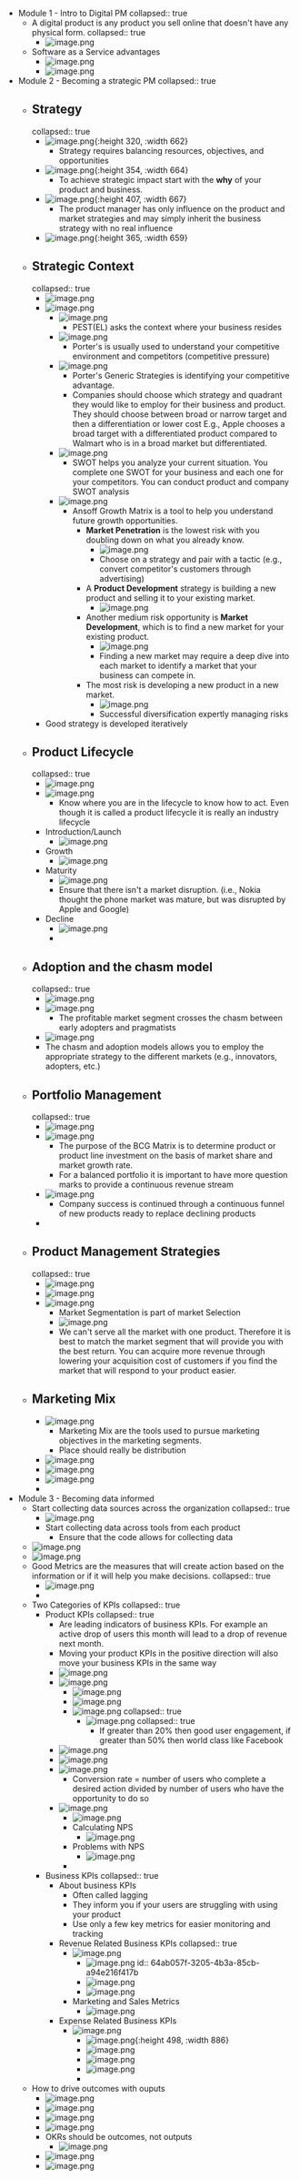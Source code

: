 - Module 1 - Intro to Digital PM
  collapsed:: true
	- A digital product is any product you sell online that doesn't have any physical form.
	  collapsed:: true
		- ![image.png](../assets/image_1688878245964_0.png)
	- Software as a Service advantages
		- ![image.png](../assets/image_1688878407706_0.png)
		- ![image.png](../assets/image_1688878591527_0.png)
- Module 2 - Becoming a strategic PM
  collapsed:: true
	- ## Strategy
	  collapsed:: true
		- ![image.png](../assets/image_1688762103948_0.png){:height 320, :width 662}
			- Strategy requires balancing resources, objectives, and opportunities
		- ![image.png](../assets/image_1688762171411_0.png){:height 354, :width 664}
			- To achieve strategic impact start with the **why** of your product and business.
		- ![image.png](../assets/image_1688762225704_0.png){:height 407, :width 667}
			- The product manager has only influence on the product and market strategies and may simply inherit the business strategy with no real influence
		- ![image.png](../assets/image_1688762316452_0.png){:height 365, :width 659}
	- ## Strategic Context
	  collapsed:: true
		- ![image.png](../assets/image_1688762721327_0.png)
		- ![image.png](../assets/image_1688762793020_0.png)
			- ![image.png](../assets/image_1688762961637_0.png)
				- PEST(EL) asks the context where your business resides
			- ![image.png](../assets/image_1688762973427_0.png)
				- Porter's is usually used to understand your competitive environment and competitors (competitive pressure)
			- ![image.png](../assets/image_1688763078826_0.png)
				- Porter's Generic Strategies is identifying your competitive advantage.
				- Companies should choose which strategy and quadrant they would like to employ for their business and product. They should choose between broad or narrow target and then a differentiation or lower cost E.g., Apple chooses a broad target with a differentiated product compared to Walmart who is in a broad market but differentiated.
			- ![image.png](../assets/image_1688763322057_0.png)
				- SWOT helps you analyze your current situation. You complete one SWOT for your business and each one for your competitors. You can conduct product and company SWOT analysis
			- ![image.png](../assets/image_1688763543944_0.png)
				- Ansoff Growth Matrix is a tool to help you understand future growth opportunities.
					- **Market Penetration** is the lowest risk with you doubling down on what you already know.
						- ![image.png](../assets/image_1688763887999_0.png)
						- Choose on a strategy and pair with a tactic (e.g., convert competitor's customers through advertising)
					- A **Product Development** strategy is building a new product and selling it to your existing market.
						- ![image.png](../assets/image_1688764074603_0.png)
					- Another medium risk opportunity is **Market Development**, which is to find a new market for your existing product.
						- ![image.png](../assets/image_1688763992412_0.png)
						- Finding a new market may require a deep dive into each market to identify a market that your business can compete in.
					- The most risk is developing a new product in a new market.
						- ![image.png](../assets/image_1688764108983_0.png)
						- Successful diversification expertly managing risks
		- Good strategy is developed iteratively
	- ## Product Lifecycle
	  collapsed:: true
		- ![image.png](../assets/image_1688769780612_0.png)
		- ![image.png](../assets/image_1688769794556_0.png)
			- Know where you are in the lifecycle to know how to act. Even though it is called a product lifecycle it is really an industry lifecycle
		- Introduction/Launch
			- ![image.png](../assets/image_1688769941537_0.png)
		- Growth
			- ![image.png](../assets/image_1688769985776_0.png)
		- Maturity
			- ![image.png](../assets/image_1688770024360_0.png)
			- Ensure that there isn't a market disruption. (i.e., Nokia thought the phone market was mature, but was disrupted by Apple and Google)
		- Decline
			- ![image.png](../assets/image_1688770099459_0.png)
			-
	- ## Adoption and the chasm model
	  collapsed:: true
		- ![image.png](../assets/image_1688770638357_0.png)
		- ![image.png](../assets/image_1688770647183_0.png)
			- The profitable market segment crosses the chasm between early adopters and pragmatists
		- ![image.png](../assets/image_1688770776409_0.png)
		- The chasm and adoption models allows you to employ the appropriate strategy to the different markets (e.g., innovators, adopters, etc.)
	- ## Portfolio Management
	  collapsed:: true
		- ![image.png](../assets/image_1688770963389_0.png)
		- ![image.png](../assets/image_1688770972546_0.png)
			- The purpose of the BCG Matrix is to determine product or product line investment on the basis of market share and market growth rate.
			- For a balanced portfolio it is important to have more question marks to provide a continuous revenue stream
		- ![image.png](../assets/image_1688771054642_0.png)
			- Company success is continued through a continuous funnel of new products ready to replace declining products
		-
	- ## Product Management Strategies
	  collapsed:: true
		- ![image.png](../assets/image_1688771612241_0.png)
		- ![image.png](../assets/image_1688771628949_0.png)
		- ![image.png](../assets/image_1688771665148_0.png)
			- Market Segmentation is part of market Selection
			- ![image.png](../assets/image_1688771677334_0.png)
			- We can't serve all the market with one product. Therefore it is best to match the market segment that will provide you with the best return. You can acquire more revenue through lowering your acquisition cost of customers if you find the market that will respond to your product easier.
	- ## Marketing Mix
		- ![image.png](../assets/image_1688771830591_0.png)
			- Marketing Mix are the tools used to pursue marketing objectives in the marketing segments.
			- Place should really be distribution
		- ![image.png](../assets/image_1688771911796_0.png)
		- ![image.png](../assets/image_1688771932356_0.png)
		- ![image.png](../assets/image_1688772029439_0.png)
		-
- Module 3 - Becoming data informed
	- Start collecting data sources across the organization
	  collapsed:: true
		- ![image.png](../assets/image_1688924059519_0.png)
		- Start collecting data across tools from each product
			- Ensure that the code allows for collecting data
	- ![image.png](../assets/image_1688924218097_0.png)
	- ![image.png](../assets/image_1688924288671_0.png)
	- Good Metrics are the measures that will create action based on the information or if it will help you make decisions.
	  collapsed:: true
		- ![image.png](../assets/image_1688925257292_0.png)
		-
	- Two Categories of KPIs
	  collapsed:: true
		- Product KPIs
		  collapsed:: true
			- Are leading indicators of business KPIs. For example an active drop of users this month will lead to a drop of revenue next month.
			- Moving your product KPIs in the positive direction will also move your business KPIs in the same way
			- ![image.png](../assets/image_1688926922939_0.png)
			- ![image.png](../assets/image_1688927004862_0.png)
				- ![image.png](../assets/image_1688927032926_0.png)
				- ![image.png](../assets/image_1688927801450_0.png)
				- ![image.png](../assets/image_1688927082121_0.png)
				  collapsed:: true
					- ![image.png](../assets/image_1688927851842_0.png)
					  collapsed:: true
						- If greater than 20% then good user engagement, if greater than 50% then world class like Facebook
			- ![image.png](../assets/image_1688928836026_0.png)
			- ![image.png](../assets/image_1688928989212_0.png)
			- ![image.png](../assets/image_1688929094902_0.png)
				- Conversion rate = number of users who complete a desired action divided by number of users who have the opportunity to do so
			- ![image.png](../assets/image_1688929256034_0.png)
				- ![image.png](../assets/image_1688929217490_0.png)
				- Calculating NPS
					- ![image.png](../assets/image_1688929366994_0.png)
				- Problems with NPS
					- ![image.png](../assets/image_1688929421251_0.png)
				-
		- Business KPIs
		  collapsed:: true
			- About business KPIs
				- Often called lagging
				- They inform you if your users are struggling with using your product
				- Use only a few key metrics for easier monitoring and tracking
			- Revenue Related Business KPIs
			  collapsed:: true
				- ![image.png](../assets/image_1688929637628_0.png)
					- ![image.png](../assets/image_1688929704457_0.png)
					  id:: 64ab057f-3205-4b3a-85cb-a94e216f417b
					- ![image.png](../assets/image_1688929850547_0.png)
					- ![image.png](../assets/image_1688929972123_0.png)
				- Marketing and Sales Metrics
					- ![image.png](../assets/image_1688931822482_0.png)
			- Expense Related Business KPIs
				- ![image.png](../assets/image_1688931886868_0.png)
					- ![image.png](../assets/image_1688931917512_0.png){:height 498, :width 886}
					- ![image.png](../assets/image_1688931992253_0.png)
					- ![image.png](../assets/image_1688932054018_0.png)
					- ![image.png](../assets/image_1688932152406_0.png)
					-
	- How to drive outcomes with ouputs
		- ![image.png](../assets/image_1688932411274_0.png)
		- ![image.png](../assets/image_1688932435672_0.png)
		- ![image.png](../assets/image_1688932466417_0.png)
		- ![image.png](../assets/image_1688932848184_0.png)
		- OKRs should be outcomes, not outputs
			- ![image.png](../assets/image_1688932948886_0.png)
		- ![image.png](../assets/image_1688933089350_0.png)
		- ![image.png](../assets/image_1688934245229_0.png)